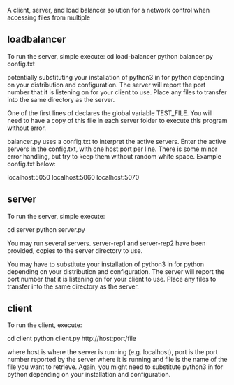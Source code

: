 A client, server, and load balancer solution for a network control when accessing files from multiple

loadbalancer
------

To run the server, simple execute:
  cd load-balancer
  python balancer.py config.txt

potentially substituting your installation of python3 in for python depending
on your distribution and configuration.  The server will report the port 
number that it is listening on for your client to use.  Place any files to 
transfer into the same directory as the server.

One of the first lines of declares the global variable TEST_FILE. You will need
to have a copy of this file in each server folder to execute this program without 
error.

balancer.py uses a config.txt to interpret the active servers. Enter the active servers
in the config.txt, with one host:port per line. There is some minor error handling,
but try to keep them without random white space. Example config.txt below:

localhost:5050
localhost:5060
localhost:5070


server
------

To run the server, simple execute:

  cd server
  python server.py

You may run several servers. server-rep1 and server-rep2 have been provided, 
copies to the server directory to use. 

You may have to substitute your installation of python3 in for python depending 
on your distribution and configuration.  The server will report the port number 
that it is listening on for your client to use.  Place any files to transfer into 
the same directory as the server.

client
------

To run the client, execute:

  cd client
  python client.py http://host:port/file

where host is where the server is running (e.g. localhost), port is the port 
number reported by the server where it is running and file is the name of the 
file you want to retrieve.  Again, you might need to substitute python3 in for
python depending on your installation and configuration.

